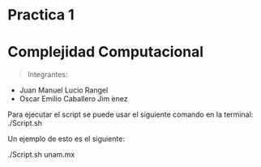 # Practica 1
# Complejidad Computacional 

> Integrantes:
- Juan Manuel Lucio Rangel
- Oscar Emilio Caballero Jim ́enez

Para ejecutar el script se puede usar el siguiente comando en la terminal:
./Script.sh <Dominio o IP>

Un ejemplo de esto es el siguiente:

./Script.sh unam.mx
